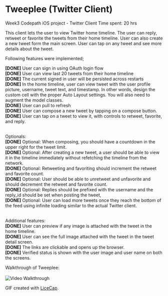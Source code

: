 Tweeplee (Twitter Client) <br>
===========================

Week3 Codepath iOS project - Twitter Client
Time spent: 20 hrs

This client lets the user to view Twitter home timeline. The user can reply, retweet or favorite the tweets from their home timeline. User can also create a new tweet form the main screen. User can tap on any tweet and see more details about the tweet.

Following features were implemented;

<b>[DONE]</b> User can sign in using OAuth login flow  <br>
<b>[DONE]</b> User can view last 20 tweets from their home timeline  <br>
<b>[DONE]</b> The current signed in user will be persisted across restarts  <br>
<b>[DONE]</b> In the home timeline, user can view tweet with the user profile picture, username, tweet text, and timestamp. In other words, design the custom cell with the proper Auto Layout settings. You will also need to augment the model classes.  <br>
<b>[DONE]</b> User can pull to refresh  <br>
<b>[DONE]</b> User can compose a new tweet by tapping on a compose button.  <br>
<b>[DONE]</b> User can tap on a tweet to view it, with controls to retweet, favorite, and reply.  <br>  <br>

Optionals:  <br>
<b>[DONE]</b> Optional: When composing, you should have a countdown in the upper right for the tweet limit. <br>
<b>[DONE]</b> Optional: After creating a new tweet, a user should be able to view it in the timeline immediately without refetching the timeline from the network. <br>
<b>[DONE]</b> Optional: Retweeting and favoriting should increment the retweet and favorite count. <br>
<b>[DONE]</b> Optional: User should be able to unretweet and unfavorite and should decrement the retweet and favorite count. <br>
<b>[DONE]</b> Optional: Replies should be prefixed with the username and the reply_id should be set when posting the tweet, <br>
<b>[DONE]</b> Optional: User can load more tweets once they reach the bottom of the feed using infinite loading similar to the actual Twitter client. <br>  <br>


Additional features: <br>
<b>[DONE]</b> User can preview if any image is attached with the tweet in the home timeline. <br>
<b>[DONE]</b> User can see the full image attached with the tweet in the tweet detail screen. <br>
<b>[DONE]</b> The links are clickable and opens up the browser. <br>
<b>[DONE]</b> Verified status is shown with the user image and user name on both the screens. <br>

Walkthrough of Tweeplee: <br> <br>
![Video Walkthrough](tweeplee.gif)

GIF created with [LiceCap](http://www.cockos.com/licecap/).

